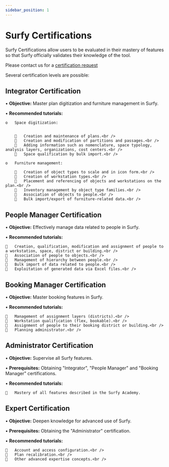 ```yaml
---
sidebar_position: 1
---
```


# Surfy Certifications

Surfy Certifications allow users to be evaluated in their mastery of features so that Surfy officially validates their knowledge of the tool.

Please contact us for a [certification request](https://www.surfy.pro/contact)

Several certification levels are possible:

## Integrator Certification

•	<strong>Objective:</strong> Master plan digitization and furniture management in Surfy. 

•	<strong>Recommended tutorials:</strong>

    o	Space digitization:


        	Creation and maintenance of plans.<br />
        	Creation and modification of partitions and passages.<br />
        	Adding information such as nomenclature, space typology, analysis layers, organizations, cost centers.<br />
        	Space qualification by bulk import.<br />

    o	Furniture management:

        	Creation of object types to scale and in icon form.<br />
        	Creation of workstation types.<br />
        	Placement and referencing of objects and workstations on the plan.<br />
        	Inventory management by object type families.<br />
        	Association of objects to people.<br />
        	Bulk import/export of furniture-related data.<br />



## People Manager Certification

•	<strong>Objective:</strong> Effectively manage data related to people in Surfy.

•	<strong>Recommended tutorials:</strong>

    	Creation, qualification, modification and assignment of people to a workstation, space, district or building.<br />
    	Association of people to objects.<br />
       Management of hierarchy between people.<br />
    	Bulk import of data related to people.<br />
    	Exploitation of generated data via Excel files.<br />


## Booking Manager Certification

•	<strong>Objective:</strong> Master booking features in Surfy. 

•	<strong>Recommended tutorials:</strong>

    	Management of assignment layers (districts).<br />
    	Workstation qualification (flex, bookable).<br />
    	Assignment of people to their booking district or building.<br />
    	Planning administrator.<br /> 


## Administrator Certification

•	<strong>Objective:</strong> Supervise all Surfy features.

•	<strong>Prerequisites:</strong> Obtaining "Integrator", "People Manager" and "Booking Manager" certifications. 

•	<strong>Recommended tutorials:</strong>

    	Mastery of all features described in the Surfy Academy.


## Expert Certification

•	<strong>Objective:</strong> Deepen knowledge for advanced use of Surfy.

•	<strong>Prerequisites:</strong> Obtaining the "Administrator" certification.

•	<strong>Recommended tutorials:</strong>

    	Account and access configuration.<br />
    	Plan recalibration.<br />
    	Other advanced expertise concepts.<br />



